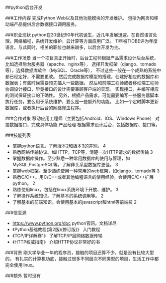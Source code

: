 ##python后台开发

###工作内容
完成Python Web以及其他功能模块的开发维护。
包括为网页和移动端产品提供后台数据接口调用服务。

###职业现状
python在20世纪90年代初诞生，近几年发展迅速。在自然语言处理，网络编程，系统开发维护，云计算等方面应用广泛。
11年被TIOBE评为年度语言。与此同时，相关的职位也越来越多，以后台开发为主。

###工作场景
当一个项目真正开始时，后台工程师根据产品需求设计后台系统，比如选择后台服务器（apache、nginx等），
选择开发框架（django、tornado等），选择数据库软件（MySQL、Oracle等），
不过这些一般在一个成熟的系统中都已经定好，不需要更改。
然后完成数据库模型的搭建，创建好相应的数据库和数据表；有些时候需要预先插入一些数据。
然后和前端工程师或者移动端工程师协调设计接口，毕竟接口的设计需要兼顾客户端的实现。
实现接口，并编写相应的测试保证接口的正确性。
另外，根据产品需求，可能需要编写一些服务器脚本执行任务，要么用于系统维护，要么是一些额外的功能。
比如一个定时脚本更新数据库，或者执行后台的网络爬虫程序。

###合作对象
移动应用工程师（主要包括Android、IOS、Windows Phone）  对接数据接口，完成具体功能
产品经理        根据需求设计后台，包括数据库、接口等。

###技能列表
*   掌握python语言。了解版本2和版本3的差别。                                                        4
*   熟悉网络传输协议。如HTTP，TCP等，清楚一次HTTP请求的数据传输                                       3
*   掌握数据库操作。至少熟悉一种常用数据库的使用与管理，如MySQL,PostgreSQL等。了解非关系型数据库更佳。    3
*   掌握web框架。至少熟练使用一种常用的web框架，如django，tornado等                                   3
*   熟悉C/C++。用C/C++或者其他编程语言的使用经验，会使用C/C++扩展python。                             2
*   熟练使用linux。包括在linux系统环境下开放、维护。                                                 3
*   了解操作系统知识。了解基本的系统调用等。                                                         2
*   了解基本的前端知识。会使用基本的javascript和html等前端技                                          2

###信息源
*   https://www.python.org/doc   python官网，文档详尽
*   《Python基础教程(第2版)(修订版)》     入门教程
*   《TCP/IP详解卷1》             了解TCP/IP层网络数据传输
*   《HTTP权威指南》              介绍HTTP协议非常好的书

###背景
刚大学毕业一年的程序员，接触的项目还算不少，就是没有比较大型的。
有扎实的计算机功底，接触过很多不同层次不同类型的项目，生活工作中都完全使用linux。

###额外
暂时没有
